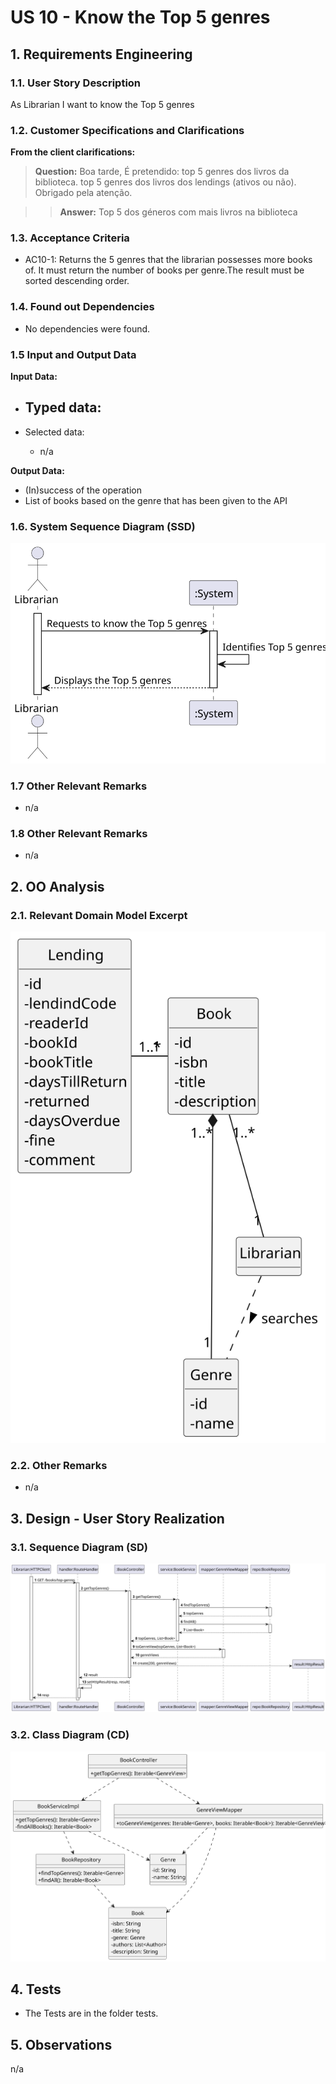 # US 10 - Know the Top 5 genres

## 1. Requirements Engineering

### 1.1. User Story Description

As Librarian I want to know the Top 5 genres

### 1.2. Customer Specifications and Clarifications 

**From the client clarifications:**

> **Question:** Boa tarde,
É pretendido:
top 5 genres dos livros da biblioteca. 
> top 5 genres dos livros dos lendings (ativos ou não).
   Obrigado pela atenção.

> > **Answer:** Top 5 dos géneros com mais livros na biblioteca

### 1.3. Acceptance Criteria

- AC10-1: Returns the 5 genres that the librarian possesses more books of. It must return the number of books per genre.The result must be sorted descending order.

### 1.4. Found out Dependencies

- No dependencies were found.

### 1.5 Input and Output Data

**Input Data:**

- Typed data:
    - 

- Selected data:
    - n/a

**Output Data:**

- (In)success of the operation
- List of books based on the genre that has been given to the API

### 1.6. System Sequence Diagram (SSD)

![US10-SSD](US10-SSD.svg)

### 1.7 Other Relevant Remarks

- n/a

### 1.8 Other Relevant Remarks

- n/a

## 2. OO Analysis

### 2.1. Relevant Domain Model Excerpt 

![US10-MD](US10-DM.svg)

### 2.2. Other Remarks

- n/a

## 3. Design - User Story Realization

### 3.1. Sequence Diagram (SD)

![US10-SD](US10-SD.svg)

### 3.2. Class Diagram (CD)

![US10-CD](US10-CD.svg)

## 4. Tests

- The Tests are in the folder tests.

## 5. Observations

n/a
